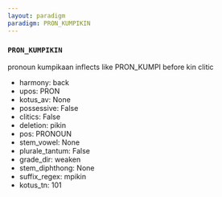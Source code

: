 ```yaml
---
layout: paradigm
paradigm: PRON_KUMPIKIN
---
```

### ` PRON_KUMPIKIN `

pronoun kumpikaan inflects like PRON_KUMPI before kin clitic
* harmony: back
* upos: PRON
* kotus_av: None
* possessive: False
* clitics: False
* deletion: pikin
* pos: PRONOUN
* stem_vowel: None
* plurale_tantum: False
* grade_dir: weaken
* stem_diphthong: None
* suffix_regex: mpikin
* kotus_tn: 101
